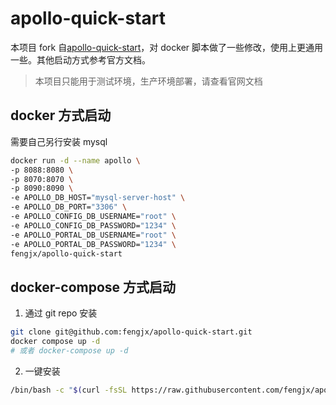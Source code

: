 # apollo-quick-start

本项目 fork 自[apollo-quick-start](https://github.com/apolloconfig/apollo-quick-start)，对 docker 脚本做了一些修改，使用上更通用一些。其他启动方式参考官方文档。

> 本项目只能用于测试环境，生产环境部署，请查看官网文档

## docker 方式启动

需要自己另行安装 mysql

```bash
docker run -d --name apollo \
-p 8088:8080 \
-p 8070:8070 \
-p 8090:8090 \
-e APOLLO_DB_HOST="mysql-server-host" \
-e APOLLO_DB_PORT="3306" \
-e APOLLO_CONFIG_DB_USERNAME="root" \
-e APOLLO_CONFIG_DB_PASSWORD="1234" \
-e APOLLO_PORTAL_DB_USERNAME="root" \
-e APOLLO_PORTAL_DB_PASSWORD="1234" \
fengjx/apollo-quick-start
```

## docker-compose 方式启动

1. 通过 git repo 安装

```bash
git clone git@github.com:fengjx/apollo-quick-start.git
docker compose up -d
# 或者 docker-compose up -d
```

2. 一键安装

```bash
/bin/bash -c "$(curl -fsSL https://raw.githubusercontent.com/fengjx/apollo-quick-start/master/docker-compose-install.sh)"
```

